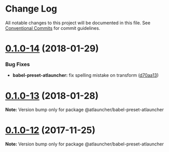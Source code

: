 # Change Log

All notable changes to this project will be documented in this file.
See [Conventional Commits](https://conventionalcommits.org) for commit guidelines.

<a name="0.1.0-14"></a>
# [0.1.0-14](https://github.com/ATLauncher/style-guide/compare/@atlauncher/babel-preset-atlauncher@0.1.0-13...@atlauncher/babel-preset-atlauncher@0.1.0-14) (2018-01-29)


### Bug Fixes

* **babel-preset-atlauncher:** fix spelling mistake on transform ([d70aa13](https://github.com/ATLauncher/style-guide/commit/d70aa13))




<a name="0.1.0-13"></a>
# [0.1.0-13](https://github.com/ATLauncher/style-guide/compare/@atlauncher/babel-preset-atlauncher@0.1.0-12...@atlauncher/babel-preset-atlauncher@0.1.0-13) (2018-01-28)




**Note:** Version bump only for package @atlauncher/babel-preset-atlauncher

<a name="0.1.0-12"></a>
# [0.1.0-12](https://github.com/ATLauncher/style-guide/compare/@atlauncher/babel-preset-atlauncher@0.1.0-11...@atlauncher/babel-preset-atlauncher@0.1.0-12) (2017-11-25)




**Note:** Version bump only for package @atlauncher/babel-preset-atlauncher
